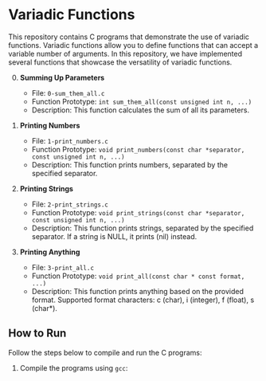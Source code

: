 # Variadic Functions

This repository contains C programs that demonstrate the use of variadic functions. Variadic functions allow you to define functions that can accept a variable number of arguments. In this repository, we have implemented several functions that showcase the versatility of variadic functions.


0. **Summing Up Parameters**
   - File: `0-sum_them_all.c`
   - Function Prototype: `int sum_them_all(const unsigned int n, ...)`
   - Description: This function calculates the sum of all its parameters.

1. **Printing Numbers**
   - File: `1-print_numbers.c`
   - Function Prototype: `void print_numbers(const char *separator, const unsigned int n, ...)`
   - Description: This function prints numbers, separated by the specified separator.

2. **Printing Strings**
   - File: `2-print_strings.c`
   - Function Prototype: `void print_strings(const char *separator, const unsigned int n, ...)`
   - Description: This function prints strings, separated by the specified separator. If a string is NULL, it prints (nil) instead.

3. **Printing Anything**
   - File: `3-print_all.c`
   - Function Prototype: `void print_all(const char * const format, ...)`
   - Description: This function prints anything based on the provided format. Supported format characters: c (char), i (integer), f (float), s (char*).

## How to Run

Follow the steps below to compile and run the C programs:

1. Compile the programs using `gcc`:

